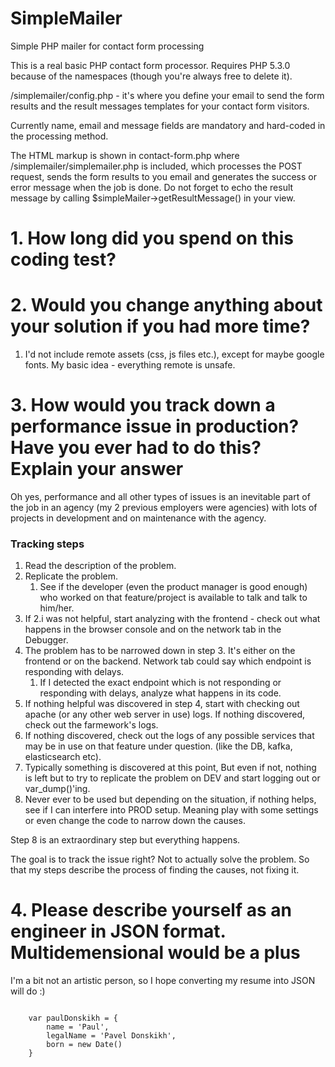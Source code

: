 # SimpleMailer
Simple PHP mailer for contact form processing

This is a real basic PHP contact form processor.
Requires PHP 5.3.0 because of the namespaces (though you're always free to delete it).

/simplemailer/config.php - it's where you define your email to send the form results and the result messages templates for your contact form visitors.

Currently name, email and message fields are mandatory and hard-coded in the processing method.

The HTML markup is shown in contact-form.php where /simplemailer/simplemailer.php is included, which processes the POST request, sends the form results to you email and generates the success or error message when the job is done.
Do not forget to echo the result message by calling $simpleMailer->getResultMessage() in your view.

# 1. How long did you spend on this coding test?

# 2. Would you change anything about your solution if you had more time?

1. I'd not include remote assets (css, js files etc.), except for maybe google fonts. My basic idea - everything remote is unsafe.





# 3. How would you track down a performance issue in production? Have you ever had to do this? Explain your answer

Oh yes, performance and all other types of issues is an inevitable part of the job in an agency (my 2 previous employers were agencies) with lots of projects in development and on maintenance with the agency.

### Tracking steps


1. Read the description of the problem.</li>
2. Replicate the problem.
	1. See if the developer (even the product manager is good enough) who worked on that feature/project is available to talk and talk to him/her.
3. If 2.i was not helpful, start analyzing with the frontend - check out what happens in the browser console and on the network tab in the Debugger.
4. The problem has to be narrowed down in step 3. It's either on the frontend or on the backend. Network tab could say which endpoint is responding with delays.
	1. If I detected the exact endpoint which is not responding or responding with delays, analyze what happens in its code.</li>
5. If nothing helpful was discovered in step 4, start with checking out apache (or any other web server in use) logs. If nothing discovered, check out the farmework's logs.
6. If nothing discovered, check out the logs of any possible services that may be in use on that feature under question. (like the DB, kafka, elasticsearch etc). 
7. Typically something is discovered at this point, But even if not, nothing is left but to try to replicate the problem on DEV and start logging out or var_dump()'ing.
8. Never ever to be used but depending on the situation, if nothing helps, see if I can interfere into PROD setup. Meaning play with some settings or even change the code to narrow down the causes.

Step 8 is an extraordinary step but everything happens.</p>

The goal is to track the issue right? Not to actually solve the problem. So that my steps describe the process of finding the causes, not fixing it.




# 4. Please describe yourself as an engineer in JSON format. Multidemensional would be a plus

I'm a bit not an artistic person, so I hope converting my resume into JSON will do :)

<code>
	var paulDonskikh = {
		name = 'Paul',
		legalName = 'Pavel Donskikh',
		born = new Date()
	}
</code>
